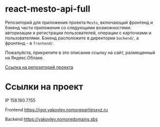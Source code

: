 # react-mesto-api-full
Репозиторий для приложения проекта `Mesto`, включающий фронтенд и бэкенд части приложения со следующими возможностями: авторизации и регистрации пользователей, операции с карточками и пользователями. Бэкенд расположите в директории `backend/`, а фронтенд - в `frontend/`. 
  
Пожалуйста, прикрепите в это описание ссылку на сайт, размещенный на Яндекс.Облаке.

[Cсылка на репозиторий проекта](https://github.com/igor-yakovlev/react-mesto-api-full)
# Ссылки на проект
  IP 158.160.7.155

  Frontend https://igor.yakovlev.nomorepartiesxyz.ru

  Backend https://yakovlev.nomoredomains.sbs
